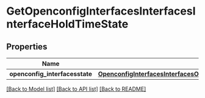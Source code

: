 # GetOpenconfigInterfacesInterfacesInterfaceHoldTimeState

## Properties
Name | Type | Description | Notes
------------ | ------------- | ------------- | -------------
**openconfig_interfacesstate** | [**OpenconfigInterfacesInterfacesOpenconfiginterfacesinterfacesHoldtimeConfig**](OpenconfigInterfacesInterfacesOpenconfiginterfacesinterfacesHoldtimeConfig.md) |  | [optional] 

[[Back to Model list]](../README.md#documentation-for-models) [[Back to API list]](../README.md#documentation-for-api-endpoints) [[Back to README]](../README.md)


